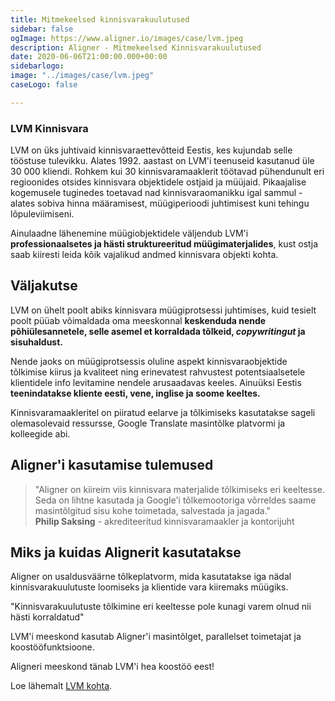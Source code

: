 ```yaml
---
title: Mitmekeelsed kinnisvarakuulutused
sidebar: false
ogImage: https://www.aligner.io/images/case/lvm.jpeg
description: Aligner - Mitmekeelsed Kinnisvarakuulutused
date: 2020-06-06T21:00:00.000+00:00
sidebarlogo: 
image: "../images/case/lvm.jpeg"
caseLogo: false

---
```


### LVM Kinnisvara

LVM on üks juhtivaid kinnisvaraettevõtteid Eestis, kes kujundab selle tööstuse tulevikku. Alates 1992. aastast on LVM'i teenuseid kasutanud üle 30 000 kliendi. Rohkem kui 30 kinnisvaramaaklerit töötavad pühendunult eri regioonides otsides kinnisvara objektidele ostjaid ja müüjaid. Pikaajalise kogemusele tuginedes toetavad nad kinnisvaraomanikku igal sammul - alates sobiva hinna määramisest, müügiperioodi juhtimisest kuni tehingu lõpuleviimiseni.

Ainulaadne lähenemine müügiobjektidele väljendub LVM'i **professionaalsetes ja hästi struktureeritud müügimaterjalides**, kust ostja saab kiiresti leida kõik vajalikud andmed kinnisvara objekti kohta.

## Väljakutse

LVM on ühelt poolt abiks kinnisvara müügiprotsessi juhtimises, kuid tesielt poolt püüab võimaldada oma meeskonnal **keskenduda nende põhiülesannetele, selle asemel et korraldada tõlkeid, _copywritingut_ ja sisuhaldust.**

Nende jaoks on müügiprotsessis oluline aspekt kinnisvaraobjektide tõlkimise kiirus ja kvaliteet ning erinevatest rahvustest potentsiaalsetele klientidele info levitamine nendele arusaadavas keeles. Ainuüksi Eestis **teenindatakse kliente eesti, vene, inglise ja soome keeltes.**

Kinnisvaramaakleritel on piiratud eelarve ja tõlkimiseks kasutatakse sageli olemasolevaid ressursse, Google Translate masintõlke platvormi ja kolleegide abi.

## Aligner'i kasutamise tulemused

> "Aligner on kiireim viis kinnisvara materjalide tõlkimiseks eri keeltesse. Seda on lihtne kasutada ja Google'i tõlkemootoriga võrreldes saame masintõlgitud sisu kohe toimetada, salvestada ja jagada."  
> **Philip Saksing** - akrediteeritud kinnisvaramaakler ja kontorijuht

## Miks ja kuidas Alignerit kasutatakse

Aligner on usaldusväärne tõlkeplatvorm, mida kasutatakse iga nädal kinnisvarakuulutuste loomiseks ja klientide vara kiiremaks müügiks.

"Kinnisvarakuulutuste tõlkimine eri keeltesse pole kunagi varem olnud nii hästi korraldatud"

LVM'i meeskond kasutab Aligner'i masintõlget, parallelset toimetajat ja koostööfunktsioone.

Aligneri meeskond tänab LVM'i hea koostöö eest!

Loe lähemalt [LVM kohta](https://lvm.ee/ "LVM").